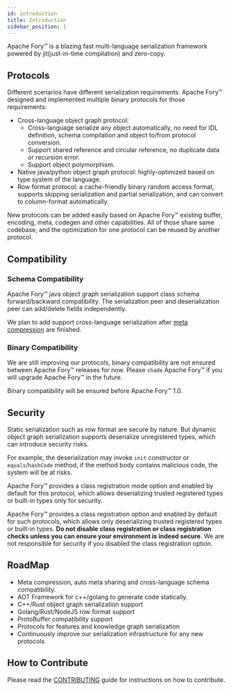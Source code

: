 ```yaml
---
id: introduction
title: Introduction
sidebar_position: 1
---
```


Apache Fory™ is a blazing fast multi-language serialization framework powered by jit(just-in-time compilation) and zero-copy.

## Protocols

Different scenarios have different serialization requirements. Apache Fory™ designed and implemented
multiple binary protocols for those requirements:

- Cross-language object graph protocol:
  - Cross-language serialize any object automatically, no need for IDL definition, schema compilation and object to/from protocol
    conversion.
  - Support shared reference and circular reference, no duplicate data or recursion error.
  - Support object polymorphism.
- Native java/python object graph protocol: highly-optimized based on type system of the language.
- Row format protocol: a cache-friendly binary random access format, supports skipping serialization and partial serialization,
  and can convert to column-format automatically.

New protocols can be added easily based on Apache Fory™ existing buffer, encoding, meta, codegen and other capabilities. All of those share same codebase, and the optimization for one protocol
can be reused by another protocol.

## Compatibility

### Schema Compatibility

Apache Fory™ java object graph serialization support class schema forward/backward compatibility. The serialization peer and deserialization peer can add/delete fields independently.

We plan to add support cross-language serialization after [meta compression](https://github.com/apache/fory/issues/203) are finished.

### Binary Compatibility

We are still improving our protocols, binary compatibility are not ensured between Apache Fory™ releases for now. Please `shade` Apache Fory™ if you will upgrade Apache Fory™ in the future.

Binary compatibility will be ensured before Apache Fory™ 1.0.

## Security

Static serialization such as row format are secure by nature. But dynamic object graph serialization supports deserialize unregistered types, which can introduce security risks.

For example, the deserialization may invoke `init` constructor or `equals`/`hashCode` method, if the method body contains malicious code, the system will be at risks.

Apache Fory™ provides a class registration mode option and enabled by default for this protocol, which allows deserializing trusted registered types or built-in types only for security.

Apache Fory™ provides a class registration option and enabled by default for such protocols, which allows only deserializing trusted registered types or built-in types. **Do not disable class registration or class registration checks unless you can ensure your environment is indeed secure**. We are not responsible for security if you disabled the class registration option.

## RoadMap

- Meta compression, auto meta sharing and cross-language schema compatibility.
- AOT Framework for c++/golang to generate code statically.
- C++/Rust object graph serialization support
- Golang/Rust/NodeJS row format support
- ProtoBuffer compatibility support
- Protocols for features and knowledge graph serialization
- Continuously improve our serialization infrastructure for any new protocols

## How to Contribute

Please read the [CONTRIBUTING](https://github.com/apache/fory/blob/main/CONTRIBUTING.md) guide for instructions on how to contribute.
